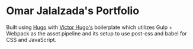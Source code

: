 # Omar Jalalzada's Portfolio

Built using [Hugo](https://gohugo.io/) with [Victor Hugo's](https://github.com/netlify/victor-hugo) boilerplate which utilizes Gulp + Webpack as the asset pipeline and its setup to use post-css and babel for CSS and JavaScript.